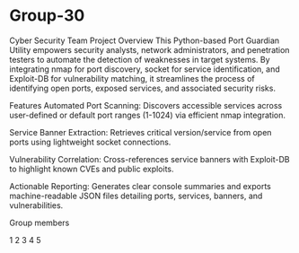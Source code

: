 # Group-30
Cyber Security Team Project
Overview
This Python-based Port Guardian Utility empowers security analysts, network administrators, and penetration testers to automate the detection of weaknesses in target systems. By integrating nmap for port discovery, socket for service identification, and Exploit-DB for vulnerability matching, it streamlines the process of identifying open ports, exposed services, and associated security risks. 

Features
Automated Port Scanning: Discovers accessible services across user-defined or default port ranges (1-1024) via efficient nmap integration.

Service Banner Extraction: Retrieves critical version/service from open ports using lightweight socket connections.

Vulnerability Correlation: Cross-references service banners with Exploit-DB to highlight known CVEs and public exploits.

Actionable Reporting: Generates clear console summaries and exports machine-readable JSON files detailing ports, services, banners, and vulnerabilities.

Group members

1 
2
3
4
5
